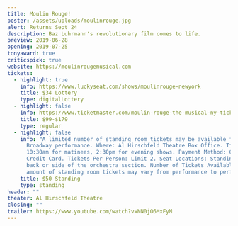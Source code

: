 ```yaml
---
title: Moulin Rouge!
poster: /assets/uploads/moulinrouge.jpg
alert: Returns Sept 24
description: Baz Luhrmann's revolutionary film comes to life.
preview: 2019-06-28
opening: 2019-07-25
tonyaward: true
criticspick: true
website: https://moulinrougemusical.com
tickets:
  - highlight: true
    info: https://www.luckyseat.com/shows/moulinrouge-newyork
    title: $34 Lottery
    type: digitalLottery
  - highlight: false
    info: https://www.ticketmaster.com/moulin-rouge-the-musical-ny-tickets/artist/2571914
    title: $99-$179
    type: regular
  - highlight: false
    info: "A limited number of standing room tickets may be available for each
      Broadway performance. Where: Al Hirschfeld Theatre Box Office. Time:
      10:30am for matinees, 2:30pm for evening shows. Payment Method: Cash or
      Credit Card. Tickets Per Person: Limit 2. Seat Locations: Standing room at
      back or side of the orchestra section. Number of Tickets Available: The
      amount of standing room tickets may vary from performance to performance."
    title: $50 Standing
    type: standing
header: ""
theater: Al Hirschfeld Theatre
closing: ""
trailer: https://www.youtube.com/watch?v=NN0jO6MxFyM
---
```


